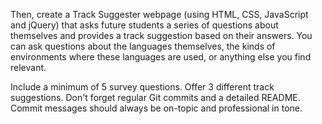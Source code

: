 Then, create a Track Suggester webpage (using HTML, CSS, JavaScript and jQuery) that asks future students a series of questions about themselves and provides a track suggestion based on their answers. You can ask questions about the languages themselves, the kinds of environments where these languages are used, or anything else you find relevant.

Include a minimum of 5 survey questions.
Offer 3 different track suggestions.
Don't forget regular Git commits and a detailed README. Commit messages should always be on-topic and professional in tone.
